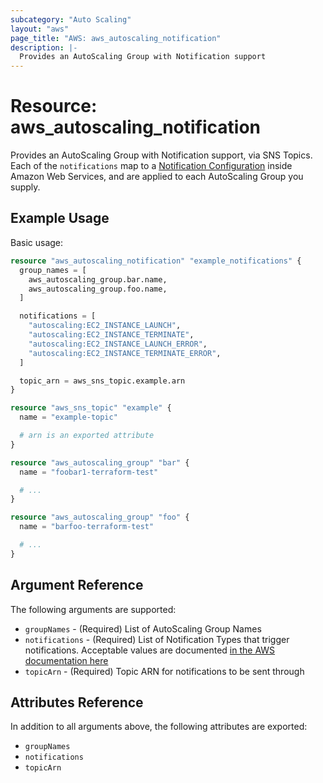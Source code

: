```yaml
---
subcategory: "Auto Scaling"
layout: "aws"
page_title: "AWS: aws_autoscaling_notification"
description: |-
  Provides an AutoScaling Group with Notification support
---
```


# Resource: aws_autoscaling_notification

Provides an AutoScaling Group with Notification support, via SNS Topics. Each of
the `notifications` map to a [Notification Configuration][2] inside Amazon Web
Services, and are applied to each AutoScaling Group you supply.

## Example Usage

Basic usage:

```terraform
resource "aws_autoscaling_notification" "example_notifications" {
  group_names = [
    aws_autoscaling_group.bar.name,
    aws_autoscaling_group.foo.name,
  ]

  notifications = [
    "autoscaling:EC2_INSTANCE_LAUNCH",
    "autoscaling:EC2_INSTANCE_TERMINATE",
    "autoscaling:EC2_INSTANCE_LAUNCH_ERROR",
    "autoscaling:EC2_INSTANCE_TERMINATE_ERROR",
  ]

  topic_arn = aws_sns_topic.example.arn
}

resource "aws_sns_topic" "example" {
  name = "example-topic"

  # arn is an exported attribute
}

resource "aws_autoscaling_group" "bar" {
  name = "foobar1-terraform-test"

  # ...
}

resource "aws_autoscaling_group" "foo" {
  name = "barfoo-terraform-test"

  # ...
}
```

## Argument Reference

The following arguments are supported:

* `groupNames` - (Required) List of AutoScaling Group Names
* `notifications` - (Required) List of Notification Types that trigger
notifications. Acceptable values are documented [in the AWS documentation here][1]
* `topicArn` - (Required) Topic ARN for notifications to be sent through

## Attributes Reference

In addition to all arguments above, the following attributes are exported:

* `groupNames`
* `notifications`
* `topicArn`

[1]: https://docs.aws.amazon.com/AutoScaling/latest/APIReference/API_NotificationConfiguration.html
[2]: https://docs.aws.amazon.com/AutoScaling/latest/APIReference/API_DescribeNotificationConfigurations.html

<!-- cache-key: cdktf-0.17.0-pre.15 input-26a36594c0ef84edfaadcc12ac0048d002cd15ee3cab2b0083c6c3b245f1ac6f -->